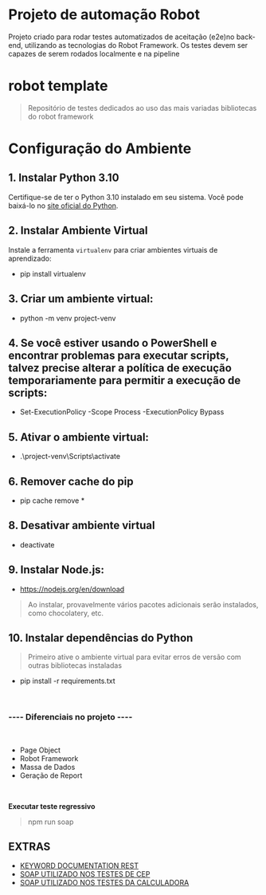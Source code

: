 # Projeto de automação Robot
Projeto criado para rodar testes automatizados de aceitação (e2e)no back-end, utilizando as tecnologias do Robot Framework. Os testes devem ser capazes de serem rodados localmente e na pipeline

# robot template
> Repositório de testes dedicados ao uso das mais variadas bibliotecas do robot framework

# Configuração do Ambiente

## 1. Instalar Python 3.10

Certifique-se de ter o Python 3.10 instalado em seu sistema. Você pode baixá-lo no [site oficial do Python](https://www.python.org/).

## 2. Instalar Ambiente Virtual

Instale a ferramenta `virtualenv` para criar ambientes virtuais de aprendizado:

- pip install virtualenv

## 3. Criar um ambiente virtual:
- python -m venv project-venv

## 4. Se você estiver usando o PowerShell e encontrar problemas para executar scripts, talvez precise alterar a política de execução temporariamente para permitir a execução de scripts:
- Set-ExecutionPolicy -Scope Process -ExecutionPolicy Bypass

## 5. Ativar o ambiente virtual:
- .\project-venv\Scripts\activate

## 6. Remover cache do pip
- pip cache remove *

## 8. Desativar ambiente virtual
- deactivate

## 9. Instalar Node.js:
- https://nodejs.org/en/download
 > Ao instalar, provavelmente vários pacotes adicionais serão instalados, como chocolatery, etc.

## 10. Instalar dependências do Python
> Primeiro ative o ambiente virtual para evitar erros de versão com outras bibliotecas instaladas
- pip install -r requirements.txt

<br/>

### ---- Diferenciais no projeto ----
<br/>

- Page Object
- Robot Framework
- Massa de Dados
- Geração de Report

<br/>

**Executar teste regressivo**
> npm run soap


## EXTRAS
- [KEYWORD DOCUMENTATION REST](https://raw.githack.com/Altran-PT-GDC/Robot-Framework-SOAP-Library/master/Doc/SoapLibrary.html#Create%20SOAP%20Client)
- [SOAP UTILIZADO NOS TESTES DE CEP](https://apps.correios.com.br/SigepMasterJPA/AtendeClienteService/AtendeCliente?wsdl)
- [SOAP UTILIZADO NOS TESTES DA CALCULADORA](http://www.dneonline.com/calculator.asmx?WSDL)
